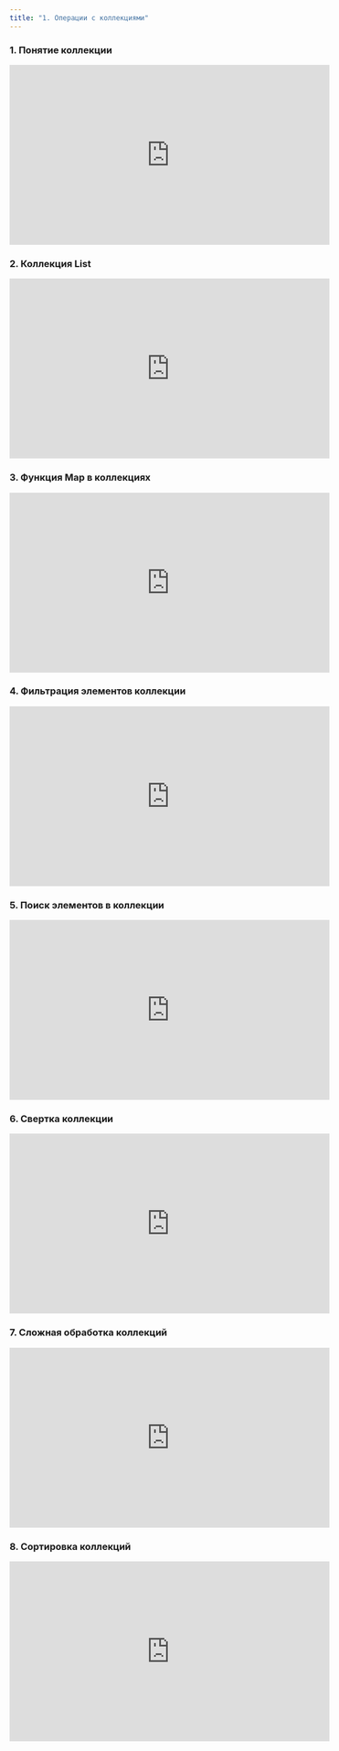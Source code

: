 ```yaml
---
title: "1. Операции с коллекциями"
---
```


### 1. Понятие коллекции

<iframe width="560" height="315" src="https://frontend.vh.yandex.ru/player/v0m0vieSomS4?from=partner&mute=0&autoplay=0&branding=0" allow="autoplay; fullscreen; accelerometer; gyroscope; picture-in-picture; encrypted-media" frameborder="0" scrolling="no" allowfullscreen></iframe>

### 2. Коллекция List

<iframe width="560" height="315" src="https://frontend.vh.yandex.ru/player/vSQ_M6tf8_As?from=partner&mute=0&autoplay=0&branding=0" allow="autoplay; fullscreen; accelerometer; gyroscope; picture-in-picture; encrypted-media" frameborder="0" scrolling="no" allowfullscreen></iframe>

### 3. Функция Map в коллекциях

<iframe width="560" height="315" src="https://frontend.vh.yandex.ru/player/vNSiKXTP0HWQ?from=partner&mute=0&autoplay=0&branding=0" allow="autoplay; fullscreen; accelerometer; gyroscope; picture-in-picture; encrypted-media" frameborder="0" scrolling="no" allowfullscreen></iframe>

### 4. Фильтрация элементов коллекции

<iframe width="560" height="315" src="https://frontend.vh.yandex.ru/player/v0L9Sx7FSLDI?from=partner&mute=0&autoplay=0&branding=0" allow="autoplay; fullscreen; accelerometer; gyroscope; picture-in-picture; encrypted-media" frameborder="0" scrolling="no" allowfullscreen></iframe>

### 5. Поиск элементов в коллекции

<iframe width="560" height="315" src="https://frontend.vh.yandex.ru/player/vI-hJdZoyhHI?from=partner&mute=0&autoplay=0&branding=0" allow="autoplay; fullscreen; accelerometer; gyroscope; picture-in-picture; encrypted-media" frameborder="0" scrolling="no" allowfullscreen></iframe>

### 6. Свертка коллекции

<iframe width="560" height="315" src="https://frontend.vh.yandex.ru/player/vD5Mxvld_zQY?from=partner&mute=0&autoplay=0&branding=0" allow="autoplay; fullscreen; accelerometer; gyroscope; picture-in-picture; encrypted-media" frameborder="0" scrolling="no" allowfullscreen></iframe>

### 7. Сложная обработка коллекций

<iframe width="560" height="315" src="https://frontend.vh.yandex.ru/player/vR3U-oGgYHB8?from=partner&mute=0&autoplay=0&branding=0" allow="autoplay; fullscreen; accelerometer; gyroscope; picture-in-picture; encrypted-media" frameborder="0" scrolling="no" allowfullscreen></iframe>

### 8. Сортировка коллекций

<iframe width="560" height="315" src="https://frontend.vh.yandex.ru/player/vn_sszNcyyG8?from=partner&mute=0&autoplay=0&branding=0" allow="autoplay; fullscreen; accelerometer; gyroscope; picture-in-picture; encrypted-media" frameborder="0" scrolling="no" allowfullscreen></iframe>
   
